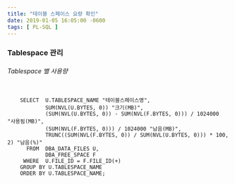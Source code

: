 ```yaml
---
title: "테이블 스페이스 요량 확인"
date: 2019-01-05 16:05:00 -0600
tags: [ PL-SQL ]
---
```

### Tablespace 관리
###### Tablespace 별 사용량
<pre><code>
    SELECT  U.TABLESPACE_NAME "테이블스페이스명",
            SUM(NVL(U.BYTES, 0)) "크기(MB)",
            (SUM(NVL(U.BYTES, 0)) - SUM(NVL(F.BYTES, 0))) / 1024000 "사용됨(MB)",
            (SUM(NVL(F.BYTES, 0))) / 1024000 "남음(MB)",
            TRUNC((SUM(NVL(F.BYTES, 0)) / SUM(NVL(U.BYTES, 0))) * 100, 2) "남음(%)"
      FROM  DBA_DATA_FILES U,
            DBA_FREE_SPACE F
     WHERE  U.FILE_ID = F.FILE_ID(+)
    GROUP BY U.TABLESPACE_NAME
    ORDER BY U.TABLESPACE_NAME;
</code></pre>